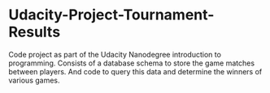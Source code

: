 # Udacity-Project-Tournament-Results
Code project as part of the Udacity Nanodegree introduction to programming. Consists of a database schema to store the game matches between players. And code to query this data and determine the winners of various games.
